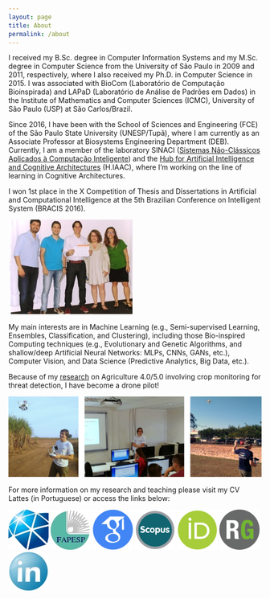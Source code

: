 ```yaml
---
layout: page
title: About
permalink: /about
---
```


I received my B.Sc. degree in Computer Information Systems and my M.Sc. degree in Computer Science from the University of São Paulo in 2009 and 2011, respectively, where I also received my Ph.D. in Computer Science in 2015. I was associated with BioCom (Laboratório de Computação Bioinspirada) and LAPaD (Laboratório de Análise de Padrões em Dados) in the Institute of Mathematics and Computer Sciences (ICMC), University of São Paulo (USP) at São Carlos/Brazil.

Since 2016, I have been with the School of Sciences and Engineering (FCE) of the São Paulo State University (UNESP/Tupã), where I am currently as an Associate Professor at Biosystems Engineering Department (DEB). Currently, I am a member of the laboratory SINACI ([Sistemas Não-Clássicos Aplicados à Computação Inteligente](http://www.sinaci.com.br/)) and the [Hub for Artificial Intelligence and Cognitive Architectures](https://hiaac.unicamp.br/en/) (H.IAAC), where I’m working on the line of learning in Cognitive Architectures.

I won 1st place in the X Competition of Thesis and Dissertations in Artificial and Computational Intelligence at the 5th Brazilian Conference on Intelligent System (BRACIS 2016).

![Alt text](/assets/image/about4.png)

My main interests are in Machine Learning (e.g., Semi-supervised Learning, Ensembles, Classification, and Clustering), including those Bio-inspired Computing techniques (e.g., Evolutionary and Genetic Algorithms, and shallow/deep Artificial Neural Networks: MLPs, CNNs, GANs, etc.), Computer Vision, and Data Science (Predictive Analytics, Big Data, etc.).

Because of my [research](https://bv.fapesp.br/pt/auxilios/99479/deteccao-de-padroes-em-plantacoes-a-partir-da-combinacao-de-classificadores-e-agrupadores-de-dados/) on Agriculture 4.0/5.0 involving crop monitoring for threat detection, I have become a drone pilot!

![Alt text](/assets/image/about5-768x243.png)

For more information on my research and teaching please visit my CV Lattes (in Portuguese) or access the links below:

[![Alt text](/assets/image/icU.jpg)](https://unesp.br/portaldocentes/docentes/353524/repositorio)   [![Alt text](/assets/image/icFAP.jpg)](https://bv.fapesp.br/pt/pesquisador/80179/luiz-fernando-sommaggio-coletta)   [![Alt text](/assets/image/icG.png)](https://scholar.google.com/citations?user=rt8u0ZsAAAAJ&hl=pt-BR&oi=ao)   [![Alt text](/assets/image/icSC.png)](https://www.scopus.com/authid/detail.uri?authorId=50861102400)   [![Alt text](/assets/image/icOR.png)](https://orcid.org/0000-0002-4542-8591)   [![Alt text](/assets/image/icRG.png)](https://www.researchgate.net/profile/Luiz-Coletta)   [![Alt text](/assets/image/icLINKD.png)](https://www.linkedin.com/in/luiz-coletta/)

